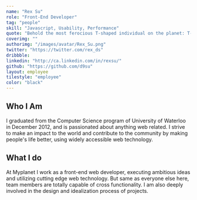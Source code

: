 ```yaml
---
name: "Rex Su"
role: "Front-End Developer"
tag: "people"
skill: "Javascript, Usability, Performance"
quote: "Behold the most ferocious T-shaped individual on the planet: T-Rex."
coverimg: ""
authorimg: "/images/avatar/Rex_Su.png"
twitter: "https://twitter.com/rex_ds"
dribbble:
linkedin: "http://ca.linkedin.com/in/rexsu/"
github: "https://github.com/d9su"
layout: employee
tilestyle: "employee"
color: "black"
---
```


## Who I Am

I graduated from the Computer Science program of University of Waterloo in December 2012, and is passionated about anything web related. I strive to make an impact to the world and contribute to the community by making people's life better, using widely accessible web technology.

## What I do

At Myplanet I work as a front-end web developer, executing ambitious ideas and utilizing cutting edge web technology. But same as everyone else here, team members are totally capable of cross functionality. I am also deeply involved in the design and idealization process of projects.